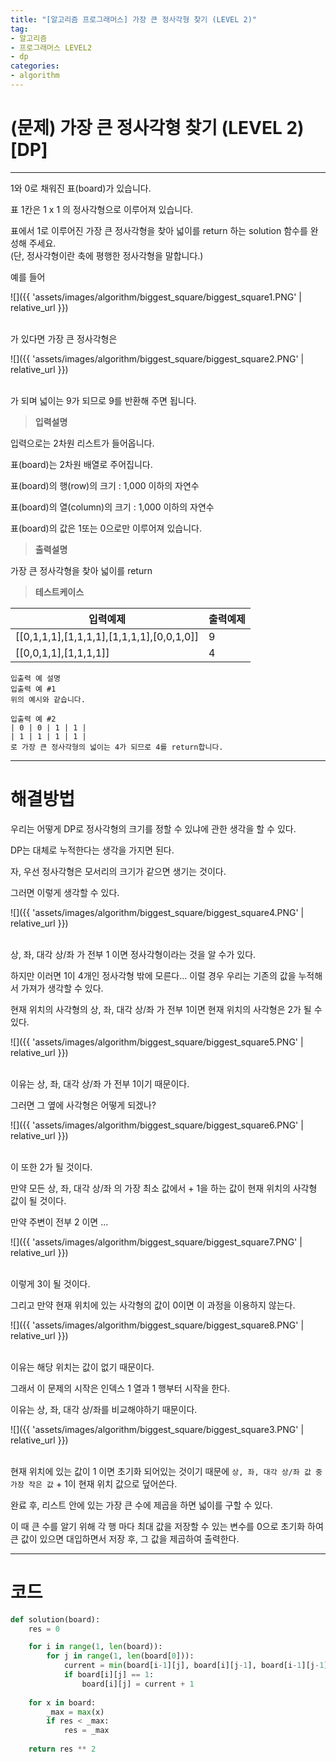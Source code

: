 ```yaml
---
title: "[알고리즘 프로그래머스] 가장 큰 정사각형 찾기 (LEVEL 2)"
tag:
- 알고리즘
- 프로그래머스 LEVEL2
- dp
categories:
- algorithm
---
```


# (문제) 가장 큰 정사각형 찾기 (LEVEL 2) [DP]
---

1와 0로 채워진 표(board)가 있습니다.

표 1칸은 1 x 1 의 정사각형으로 이루어져 있습니다.

표에서 1로 이루어진 가장 큰 정사각형을 찾아 넓이를 return 하는 solution 함수를 완성해 주세요.<br>
(단, 정사각형이란 축에 평행한 정사각형을 말합니다.)

예를 들어

![]({{ 'assets/images/algorithm/biggest_square/biggest_square1.PNG' | relative_url }})<br><br>

가 있다면 가장 큰 정사각형은

![]({{ 'assets/images/algorithm/biggest_square/biggest_square2.PNG' | relative_url }})<br><br>

가 되며 넓이는 9가 되므로 9를 반환해 주면 됩니다.

> **입력설명**

입력으로는 2차원 리스트가 들어옵니다.

표(board)는 2차원 배열로 주어집니다.

표(board)의 행(row)의 크기 : 1,000 이하의 자연수

표(board)의 열(column)의 크기 : 1,000 이하의 자연수

표(board)의 값은 1또는 0으로만 이루어져 있습니다.


> **출력설명**

가장 큰 정사각형을 찾아 넓이를 return

> **테스트케이스**
 

| 입력예제 | 출력예제 |
| -------- | -------- | 
| [[0,1,1,1],[1,1,1,1],[1,1,1,1],[0,0,1,0]]	| 9 | 
| [[0,0,1,1],[1,1,1,1]]	| 4 | 

~~~
입출력 예 설명
입출력 예 #1
위의 예시와 같습니다.

입출력 예 #2
| 0 | 0 | 1 | 1 |
| 1 | 1 | 1 | 1 |
로 가장 큰 정사각형의 넓이는 4가 되므로 4를 return합니다.
~~~

---
# 해결방법

우리는 어떻게 DP로 정사각형의 크기를 정할 수 있냐에 관한 생각을 할 수 있다.

DP는 대체로 누적한다는 생각을 가지면 된다.

자, 우선 정사각형은 모서리의 크기가 같으면 생기는 것이다.

그러면 이렇게 생각할 수 있다.

![]({{ 'assets/images/algorithm/biggest_square/biggest_square4.PNG' | relative_url }})<br><br>

상, 좌, 대각 상/좌 가 전부 1 이면 정사각형이라는 것을 알 수가 있다.

하지만 이러면 1이 4개인 정사각형 밖에 모른다... 이럴 경우 우리는 기존의 값을 누적해서 가져가 생각할 수 있다.

현재 위치의 사각형의 상, 좌, 대각 상/좌 가 전부 1이면 현재 위치의 사각형은 2가 될 수 있다.

![]({{ 'assets/images/algorithm/biggest_square/biggest_square5.PNG' | relative_url }})<br><br>

이유는 상, 좌, 대각 상/좌 가 전부 1이기 때문이다.

그러면 그 옆에 사각형은 어떻게 되겠나?

![]({{ 'assets/images/algorithm/biggest_square/biggest_square6.PNG' | relative_url }})<br><br>

이 또한 2가 될 것이다.

만약 모든 상, 좌, 대각 상/좌 의 가장 최소 값에서 + 1을 하는 값이 현재 위치의 사각형 값이 될 것이다.

만약 주변이 전부 2 이면 ...

![]({{ 'assets/images/algorithm/biggest_square/biggest_square7.PNG' | relative_url }})<br><br>

이렇게 3이 될 것이다.

그리고 만약 현재 위치에 있는 사각형의 값이 0이면 이 과정을 이용하지 않는다.

![]({{ 'assets/images/algorithm/biggest_square/biggest_square8.PNG' | relative_url }})<br><br>

이유는 해당 위치는 값이 없기 때문이다.

그래서 이 문제의 시작은 인덱스 1 열과 1 행부터 시작을 한다.

이유는 상, 좌, 대각 상/좌를 비교해야하기 때문이다.

![]({{ 'assets/images/algorithm/biggest_square/biggest_square3.PNG' | relative_url }})<br><br>

현재 위치에 있는 값이 1 이면 초기화 되어있는 것이기 때문에 `상, 좌, 대각 상/좌 값 중 가장 작은 값` + 1이 현재 위치 값으로 덮어쓴다.

완료 후, 리스트 안에 있는 가장 큰 수에 제곱을 하면 넓이를 구할 수 있다.

이 때 큰 수를 알기 위해 각 행 마다 최대 값을 저장할 수 있는 변수를 0으로 초기화 하여 큰 값이 있으면 대입하면서 저장 후, 그 값을 제곱하여 출력한다.



---
# 코드
```python
def solution(board):
    res = 0

    for i in range(1, len(board)):
        for j in range(1, len(board[0])):
            current = min(board[i-1][j], board[i][j-1], board[i-1][j-1])
            if board[i][j] == 1:
                board[i][j] = current + 1
    
    for x in board:
        _max = max(x)
        if res < _max:
            res = _max
            
    return res ** 2
```
